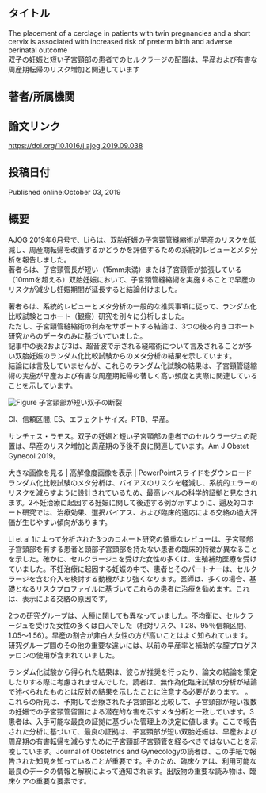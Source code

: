 ## タイトル
The placement of a cerclage in patients with twin pregnancies and a short cervix is associated with increased risk of preterm birth and adverse perinatal outcome  
双子の妊娠と短い子宮頸部の患者でのセルクラージの配置は、早産および有害な周産期転帰のリスク増加と関連しています

## 著者/所属機関

## 論文リンク
https://doi.org/10.1016/j.ajog.2019.09.038

## 投稿日付
Published online:October 03, 2019

## 概要
AJOG 2019年6月号で、Liらは、双胎妊娠の子宮頸管縫縮術が早産のリスクを低減し、周産期転帰を改善するかどうかを評価するための系統的レビューとメタ分析を報告しました。  
著者らは、子宮頸管長が短い（15mm未満）または子宮頸管が拡張している（10mmを超える）双胎妊娠において、子宮頸管縫縮術を実施することで早産のリスクが減少し妊娠期間が延長すると結論付けました。  

著者らは、系統的レビューとメタ分析の一般的な推奨事項に従って、ランダム化比較試験とコホート（観察）研究を別々に分析しました。  
ただし、子宮頸管縫縮術の利点をサポートする結論は、3つの後ろ向きコホート研究からのデータのみに基づいていました。  
記事中の表2および3は、超音波で示される縫縮術について言及されることが多い双胎妊娠のランダム化比較試験からのメタ分析の結果を示しています。  
結論には言及していませんが、これらのランダム化試験の結果は、子宮頸管縫縮術の実施が早産および有害な周産期転帰の著しく高い頻度と実際に関連していることを示しています。  

![Figure]()
子宮頸部が短い双子の断裂

CI、信頼区間; ES、エフェクトサイズ。PTB、早産。

サンチェス・ラモス。双子の妊娠と短い子宮頸部の患者でのセルクラージュの配置は、早産のリスク増加と周産期の予後不良に関連しています。Am J Obstet Gynecol 2019。

大きな画像を見る | 高解像度画像を表示 | PowerPointスライドをダウンロード
ランダム化比較試験のメタ分析は、バイアスのリスクを軽減し、系統的エラーのリスクを減らすように設計されているため、最高レベルの科学的証拠と見なされます。2不妊治療に起因する妊娠に関して後述する例が示すように、遡及的コホート研究では、治療効果、選択バイアス、および臨床的適応による交絡の過大評価が生じやすい傾向があります。

Li et al 1によって分析された3つのコホート研究の慎重なレビューは、子宮頸部子宮頸部を有する患者と頸部子宮頸部を持たない患者の臨床的特徴が異なることを示した。確かに、セルクラージュを受けた女性の多くは、生殖補助医療を受けていました。不妊治療に起因する妊娠の中で、患者とそのパートナーは、セルクラージを含む介入を検討する動機がより強くなります。医師は、多くの場合、基礎となるリスクプロファイルに基づいてこれらの患者に治療を勧めます。これは、表示による交絡の原因です。

2つの研究グループは、人種に関しても異なっていました。不均衡に、セルクラージュを受けた女性の多くは白人でした（相対リスク、1.28、95％信頼区間、1.05〜1.56）。早産の割合が非白人女性の方が高いことはよく知られています。研究グループ間のその他の重要な違いには、以前の早産率と補助的な膣プロゲステロンの使用が含まれていました。

ランダム化試験から得られた結果は、彼らが推奨を行ったり、論文の結論を策定したりする際に考慮されませんでした。読者は、無作為化臨床試験の分析が結論で述べられたものとは反対の結果を示したことに注意する必要があります。 。これらの所見は、予期して治療された子宮頸部と比較して、子宮頸部が短い複数の妊娠での子宮頸管留置による潜在的な害を示すメタ分析と一致しています。3
患者は、入手可能な最良の証拠に基づいた管理上の決定に値します。ここで報告された分析に基づいて、最良の証拠は、子宮頸部が短い双胎妊娠は、早産および周産期の有害転帰を減らすために子宮頸部子宮頸管を経るべきではないことを示唆しています。Journal of Obstetrics and Gynecologyの読者は、この手紙で報告された知見を知っていることが重要です。そのため、臨床ケアは、利用可能な最良のデータの情報と解釈によって通知されます。出版物の重要な読み物は、臨床ケアの重要な要素です。
